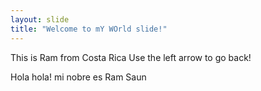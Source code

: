 ```yaml
---
layout: slide
title: "Welcome to mY WOrld slide!"
---
```

This is Ram from Costa Rica
Use the left arrow to go back!

Hola hola! mi nobre es Ram Saun